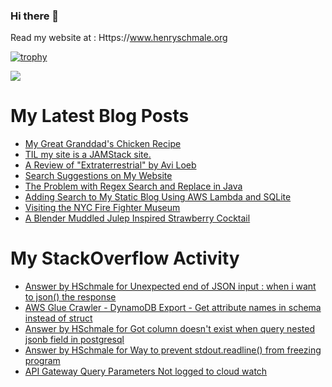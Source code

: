 ### Hi there 👋

Read my website at : Https://www.henryschmale.org

[![trophy](https://github-profile-trophy.vercel.app/?username=hschmale16)](https://github.com/ryo-ma/github-profile-trophy)

![](https://oosbvkzj53.execute-api.us-east-1.amazonaws.com/hit?url=https://github.com/hschmale16)

# My Latest Blog Posts
<!-- BLOG-POST-LIST:START -->
- [My Great Granddad's Chicken Recipe](https://www.henryschmale.org/2021/09/26/chicken.html)
- [TIL my site is a JAMStack site.](https://www.henryschmale.org/2021/09/10/jamstack.html)
- [A Review of "Extraterrestrial" by Avi Loeb](https://www.henryschmale.org/2021/09/01/extraterristal-avi-loeb.html)
- [Search Suggestions on My Website](https://www.henryschmale.org/2021/07/27/search-suggest.html)
- [The Problem with Regex Search and Replace in Java](https://www.henryschmale.org/2021/07/15/regex-quoting.html)
- [Adding Search to My Static Blog Using AWS Lambda and SQLite](https://www.henryschmale.org/2021/07/09/blog-search.html)
- [Visiting the NYC Fire Fighter Museum](https://www.henryschmale.org/2021/07/06/fire-fighter-museum.html)
- [A Blender Muddled Julep Inspired Strawberry Cocktail](https://www.henryschmale.org/2021/06/05/strawberry-julep.html)
<!-- BLOG-POST-LIST:END -->

# My StackOverflow Activity
<!-- STACKOVERFLOW:START -->
- [Answer by HSchmale for Unexpected end of JSON input : when i want to json() the response](https://stackoverflow.com/questions/69095632/unexpected-end-of-json-input-when-i-want-to-json-the-response/69095719#69095719)
- [AWS Glue Crawler - DynamoDB Export - Get attribute names in schema instead of struct](https://stackoverflow.com/questions/69081400/aws-glue-crawler-dynamodb-export-get-attribute-names-in-schema-instead-of-st)
- [Answer by HSchmale for Got column doesn't exist when query nested jsonb field in postgresql](https://stackoverflow.com/questions/69021083/got-column-doesnt-exist-when-query-nested-jsonb-field-in-postgresql/69021160#69021160)
- [Answer by HSchmale for Way to prevent stdout.readline() from freezing program](https://stackoverflow.com/questions/68523083/way-to-prevent-stdout-readline-from-freezing-program/68523114#68523114)
- [API Gateway Query Parameters Not logged to cloud watch](https://stackoverflow.com/questions/68323907/api-gateway-query-parameters-not-logged-to-cloud-watch)
<!-- STACKOVERFLOW:END -->
